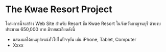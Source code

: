 # The Kwae Resort Project
โครงการนี้จะสร้าง Web Site สำหรับ Resort ชื่อ Kwae Resort ในจังหวัดกาญจนบุรี
ด้วยงบประมาณ 650,000 บาท มีรายละเอียดดังนี้

* แสดงผลได้บนอุปกรณ์ทั่วไปในปัจจุบัน เช่น iPhone, Tablet, Computer
* Xxxx
 

